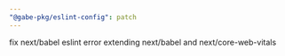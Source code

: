 ```yaml
---
"@gabe-pkg/eslint-config": patch
---
```


fix next/babel eslint error extending next/babel and next/core-web-vitals
